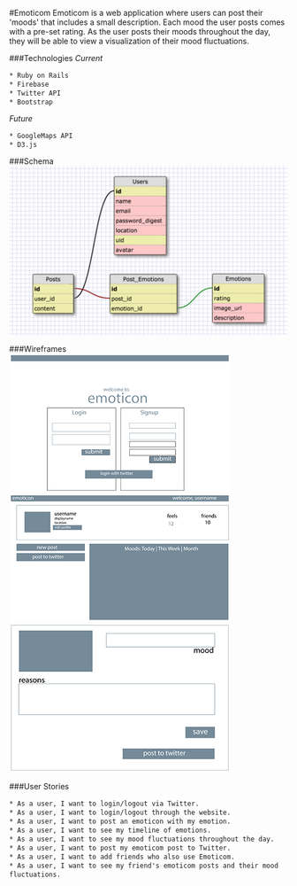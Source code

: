 #Emoticom
Emoticom is a web application where users can post their 'moods' that includes a small description. Each mood the user posts comes with a pre-set rating. As the user posts their moods throughout the day, they will be able to view a visualization of their mood fluctuations. 

###Technologies
_Current_
```
* Ruby on Rails
* Firebase
* Twitter API
* Bootstrap
```

_Future_
```
* GoogleMaps API
* D3.js
```

###Schema
![alt text](public/schema.png "Schema Design")

###Wireframes
![alt text](public/splash-page.png "Splash Page") 
![alt text](public/userhomepage.png "User Homepage")
![alt text](public/mood-page.png "Create a Post")

###User Stories
```
* As a user, I want to login/logout via Twitter.
* As a user, I want to login/logout through the website.
* As a user, I want to post an emoticon with my emotion.
* As a user, I want to see my timeline of emotions.
* As a user, I want to see my mood fluctuations throughout the day.
* As a user, I want to post my emoticom post to Twitter.
* As a user, I want to add friends who also use Emoticom.
* As a user, I want to see my friend's emoticom posts and their mood fluctuations.
```
